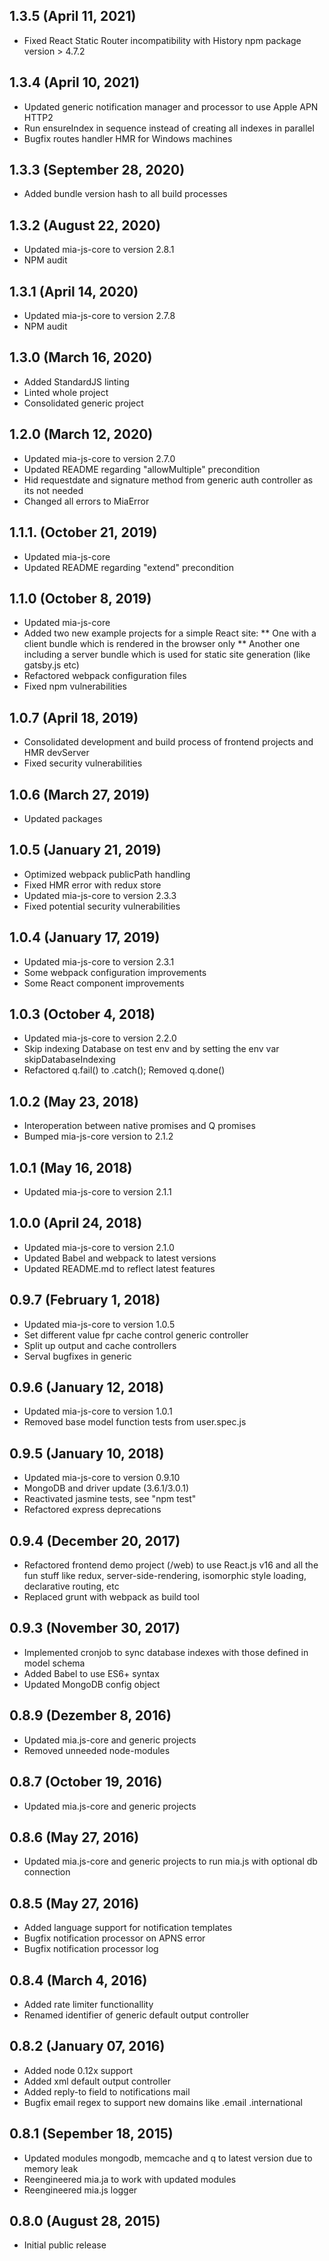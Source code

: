 ## 1.3.5 (April 11, 2021)
* Fixed React Static Router incompatibility with History npm package version > 4.7.2

## 1.3.4 (April 10, 2021)
* Updated generic notification manager and processor to use Apple APN HTTP2
* Run ensureIndex in sequence instead of creating all indexes in parallel
* Bugfix routes handler HMR for Windows machines 

## 1.3.3 (September 28, 2020)
* Added bundle version hash to all build processes

## 1.3.2 (August 22, 2020)
* Updated mia-js-core to version 2.8.1
* NPM audit

## 1.3.1 (April 14, 2020)
* Updated mia-js-core to version 2.7.8
* NPM audit

## 1.3.0 (March 16, 2020)
* Added StandardJS linting
* Linted whole project
* Consolidated generic project

## 1.2.0 (March 12, 2020)
* Updated mia-js-core to version 2.7.0
* Updated README regarding "allowMultiple" precondition
* Hid requestdate and signature method from generic auth controller as its not needed
* Changed all errors to MiaError

## 1.1.1. (October 21, 2019)
* Updated mia-js-core
* Updated README regarding "extend" precondition

## 1.1.0 (October 8, 2019)
* Updated mia-js-core
* Added two new example projects for a simple React site:
** One with a client bundle which is rendered in the browser only
** Another one including a server bundle which is used for static site generation (like gatsby.js etc)
* Refactored webpack configuration files
* Fixed npm vulnerabilities

## 1.0.7 (April 18, 2019)
* Consolidated development and build process of frontend projects and HMR devServer
* Fixed security vulnerabilities

## 1.0.6 (March 27, 2019)
* Updated packages

## 1.0.5 (January 21, 2019)
* Optimized webpack publicPath handling
* Fixed HMR error with redux store
* Updated mia-js-core to version 2.3.3
* Fixed potential security vulnerabilities

## 1.0.4 (January 17, 2019)
* Updated mia-js-core to version 2.3.1
* Some webpack configuration improvements
* Some React component improvements

## 1.0.3 (October 4, 2018)
* Updated mia-js-core to version 2.2.0
* Skip indexing Database on test env and by setting the env var skipDatabaseIndexing
* Refactored q.fail() to .catch(); Removed q.done()

## 1.0.2 (May 23, 2018)
* Interoperation between native promises and Q promises
* Bumped mia-js-core version to 2.1.2

## 1.0.1 (May 16, 2018)
* Updated mia-js-core to version 2.1.1

## 1.0.0 (April 24, 2018)
* Updated mia-js-core to version 2.1.0
* Updated Babel and webpack to latest versions
* Updated README.md to reflect latest features

## 0.9.7 (February 1, 2018)

* Updated mia-js-core to version 1.0.5
* Set different value fpr cache control generic controller
* Split up output and cache controllers
* Serval bugfixes in generic

## 0.9.6 (January 12, 2018)

* Updated mia-js-core to version 1.0.1
* Removed base model function tests from user.spec.js

## 0.9.5 (January 10, 2018)

* Updated mia-js-core to version 0.9.10
* MongoDB and driver update (3.6.1/3.0.1)
* Reactivated jasmine tests, see "npm test"
* Refactored express deprecations

## 0.9.4 (December 20, 2017)

* Refactored frontend demo project (/web) to use React.js v16 and all the fun stuff like redux, server-side-rendering, isomorphic style loading, declarative routing, etc
* Replaced grunt with webpack as build tool

## 0.9.3 (November 30, 2017)

* Implemented cronjob to sync database indexes with those defined in model schema
* Added Babel to use ES6+ syntax
* Updated MongoDB config object

## 0.8.9 (Dezember 8, 2016)

* Updated mia.js-core and generic projects
* Removed unneeded node-modules

## 0.8.7 (October 19, 2016)

* Updated mia.js-core and generic projects


## 0.8.6 (May 27, 2016)

* Updated mia.js-core and generic projects to run mia.js with optional db connection

## 0.8.5 (May 27, 2016)

* Added language support for notification templates
* Bugfix notification processor on APNS error
* Bugfix notification processor log


## 0.8.4 (March 4, 2016)

* Added rate limiter functionallity
* Renamed identifier of generic default output controller
 
## 0.8.2 (January 07, 2016)

* Added node 0.12x support
* Added xml default output controller
* Added reply-to field to notifications mail
* Bugfix email regex to support new domains like .email .international

## 0.8.1 (Sepember 18, 2015)

* Updated modules mongodb, memcache and q to latest version due to memory leak
* Reengineered mia.ja to work with updated modules
* Reengineered mia.js logger

## 0.8.0 (August 28, 2015)

* Initial public release
